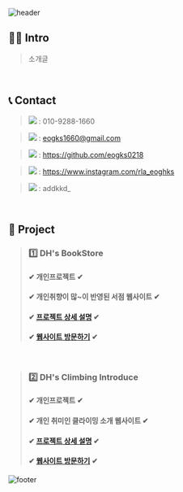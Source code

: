 ![header](https://capsule-render.vercel.app/api?type=Soft&text=김머환의&fontAlign=30&fontSize=30&desc=PORTFOLIO&descAlign=60&descAlignY=50&theme=gruvbox_light)



## 🙋‍♂️ Intro

> 소개글

<br />

## 📞 Contact

> <img src="https://img.shields.io/badge/Phone number-007396?style=for-the-badge&" /> : 010-9288-1660
  
> <img src="https://img.shields.io/badge/Gmail-D14836?style=for-the-badge&logo=gmail&logoColor=white" /> : eogks1660@gmail.com
  
> <img src="https://img.shields.io/badge/GitHub-100000?style=for-the-badge&logo=github&logoColor=white" /> : https://github.com/eogks0218
  
> <img src="https://img.shields.io/badge/Instagram-E4405F?style=for-the-badge&logo=instagram&logoColor=white" /> : https://www.instagram.com/rla_eoghks

> <img src="https://img.shields.io/badge/Discord-7289DA?style=for-the-badge&logo=discord&logoColor=white" /> : addkkd_

<br />

## 📝 Project

> ### 1️⃣ **DH's BookStore**
>
> #### ✔ 개인프로젝트 ✔
> #### ✔ 개인취향이 많~이 반영된 서점 웹사이트 ✔
> #### ✔ <a href="https://github.com/eogks0218/DH_BookStore">프로젝트 상세 설명</a> ✔
> #### ✔ <a href="https://eogks0218.github.io/DH_BookStore">웹사이트 방문하기</a> ✔

<br />

> ### 2️⃣ DH's Climbing Introduce
>
> #### ✔ 개인프로젝트 ✔
> #### ✔ 개인 취미인 클라이밍 소개 웹사이트 ✔
> #### ✔ <a href="https://github.com/eogks0218/DH_Climbing">프로젝트 상세 설명</a> ✔
> #### ✔ <a href="https://eogks0218.github.io/DH_Climbing">웹사이트 방문하기</a> ✔



![footer](https://capsule-render.vercel.app/api?type=Waving&section=footer&theme=gruvbox_light)

